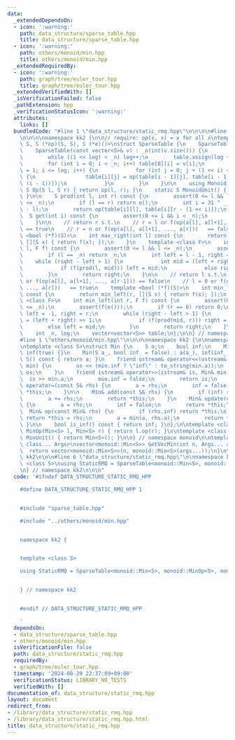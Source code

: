 ```yaml
---
data:
  _extendedDependsOn:
  - icon: ':warning:'
    path: data_structure/sparse_table.hpp
    title: data_structure/sparse_table.hpp
  - icon: ':warning:'
    path: others/monoid/min.hpp
    title: others/monoid/min.hpp
  _extendedRequiredBy:
  - icon: ':warning:'
    path: graph/tree/euler_tour.hpp
    title: graph/tree/euler_tour.hpp
  _extendedVerifiedWith: []
  _isVerificationFailed: false
  _pathExtension: hpp
  _verificationStatusIcon: ':warning:'
  attributes:
    links: []
  bundledCode: "#line 1 \"data_structure/static_rmq.hpp\"\n\n\n\n#line 1 \"data_structure/sparse_table.hpp\"\
    \n\n\n\nnamespace kk2 {\n\n// require: op(x, x) = x for all x\ntemplate <class\
    \ S, S (*op)(S, S), S (*e)()>\nstruct SparseTable {\n    SparseTable() = default;\n\
    \    SparseTable(const vector<S>& v) : _n(int(v.size())) {\n        log = 0;\n\
    \        while ((1 << log) < _n) log++;\n        table.assign(log + 1, vector<S>(_n));\n\
    \        for (int i = 0; i < _n; i++) table[0][i] = v[i];\n        for (int i\
    \ = 1; i <= log; i++) {\n            for (int j = 0; j + (1 << i) <= _n; j++)\
    \ {\n                table[i][j] = op(table[i - 1][j], table[i - 1][j + (1 <<\
    \ (i - 1))]);\n            }\n        }\n    }\n\n    using Monoid = S;\n    static\
    \ S Op(S l, S r) { return op(l, r); }\n    static S MonoidUnit() { return e();\
    \ }\n\n    S prod(int l, int r) const {\n        assert(0 <= l && l <= r && r\
    \ <= _n);\n        if (l == r) return e();\n        int i = 31 ^ __builtin_clz(r\
    \ - l);\n        return op(table[i][l], table[i][r - (1 << i)]);\n    }\n\n  \
    \  S get(int i) const {\n        assert(0 <= i && i < _n);\n        return table[0][i];\n\
    \    }\n\n    // return r s.t.\n    // r = l or f(op(a[l], a[l+1], ..., a[r-1]))\
    \ == true\n    // r = n or f(op(a[l], a[l+1], ..., a[r]))   == false\n    template\
    \ <bool (*f)(S)>\n    int max_right(int l) const {\n        return max_right(l,\
    \ [](S x) { return f(x); });\n    }\n    template <class F>\n    int max_right(int\
    \ l, F f) const {\n        assert(0 <= l && l <= _n);\n        assert(f(e()));\n\
    \        if (l == _n) return _n;\n        int left = l - 1, right = _n;\n    \
    \    while (right - left > 1) {\n            int mid = (left + right) >> 1;\n\
    \            if (f(prod(l, mid))) left = mid;\n            else right = mid;\n\
    \        }\n        return right;\n    }\n\n    // return l s.t.\n    // l = r\
    \ or f(op(a[l], a[l+1], ..., a[r-1])) == false\n    // l = 0 or f(op(a[l], a[l+1],\
    \ ..., a[r]))   == true\n    template <bool (*f)(S)>\n    int min_left(int r)\
    \ const {\n        return min_left(r, [](S x) { return f(x); });\n    }\n    template\
    \ <class F>\n    int min_left(int r, F f) const {\n        assert(0 <= r && r\
    \ <= _n);\n        assert(f(e()));\n        if (r == 0) return 0;\n        int\
    \ left = -1, right = r;\n        while (right - left > 1) {\n            int mid\
    \ = (left + right) >> 1;\n            if (f(prod(mid, r))) right = mid;\n    \
    \        else left = mid;\n        }\n        return right;\n    }\n\n  private:\n\
    \    int _n, log;\n    vector<vector<S>> table;\n};\n\n} // namespace kk2\n\n\n\
    #line 1 \"others/monoid/min.hpp\"\n\n\n\nnamespace kk2 {\n\nnamespace monoid {\n\
    \ntemplate <class S>\nstruct Min {\n    S a;\n    bool inf;\n    Min() : a(S()),\
    \ inf(true) {}\n    Min(S a_, bool inf_ = false) : a(a_), inf(inf_) {}\n    operator\
    \ S() const { return a; }\n    friend ostream& operator<<(ostream& os, const Min&\
    \ min) {\n        os << (min.inf ? \"inf\" : to_string(min.a));\n        return\
    \ os;\n    }\n    friend istream& operator>>(istream& is, Min& min) {\n      \
    \  is >> min.a;\n        min.inf = false;\n        return is;\n    }\n    Min&\
    \ operator=(const S& rhs) {\n        a = rhs;\n        inf = false;\n        return\
    \ *this;\n    }\n\n    Min& add(const S& rhs) {\n        if (inf) return *this;\n\
    \        a += rhs;\n        return *this;\n    }\n    Min& update(const S& rhs)\
    \ {\n        a = rhs;\n        inf = false;\n        return *this;\n    }\n  \
    \  Min& op(const Min& rhs) {\n        if (rhs.inf) return *this;\n        if (inf)\
    \ return *this = rhs;\n        a = min(a, rhs.a);\n        return *this;\n   \
    \ }\n\n    bool is_inf() const { return inf; }\n};\n\ntemplate <class S>\nMin<S>\
    \ MinOp(Min<S> l, Min<S> r) { return l.op(r); }\n\ntemplate <class S>\nMin<S>\
    \ MinUnit() { return Min<S>(); }\n\n} // namespace monoid\n\ntemplate <class S,\
    \ class... Args>\nvector<monoid::Min<S>> GetVecMin(int n, Args... args) {\n  \
    \  return vector<monoid::Min<S>>(n, monoid::Min<S>(args...));\n}\n\n} // namespace\
    \ kk2\n\n\n#line 6 \"data_structure/static_rmq.hpp\"\n\nnamespace kk2 {\n\ntemplate\
    \ <class S>\nusing StaticRMQ = SparseTable<monoid::Min<S>, monoid::MinOp<S>, monoid::MinUnit<S>>;\n\
    \n} // namespace kk2\n\n\n"
  code: '#ifndef DATA_STRUCTURE_STATIC_RMQ_HPP

    #define DATA_STRUCTURE_STATIC_RMQ_HPP 1


    #include "sparse_table.hpp"

    #include "../others/monoid/min.hpp"


    namespace kk2 {


    template <class S>

    using StaticRMQ = SparseTable<monoid::Min<S>, monoid::MinOp<S>, monoid::MinUnit<S>>;


    } // namespace kk2


    #endif // DATA_STRUCTURE_STATIC_RMQ_HPP

    '
  dependsOn:
  - data_structure/sparse_table.hpp
  - others/monoid/min.hpp
  isVerificationFile: false
  path: data_structure/static_rmq.hpp
  requiredBy:
  - graph/tree/euler_tour.hpp
  timestamp: '2024-08-29 22:37:09+09:00'
  verificationStatus: LIBRARY_NO_TESTS
  verifiedWith: []
documentation_of: data_structure/static_rmq.hpp
layout: document
redirect_from:
- /library/data_structure/static_rmq.hpp
- /library/data_structure/static_rmq.hpp.html
title: data_structure/static_rmq.hpp
---
```

